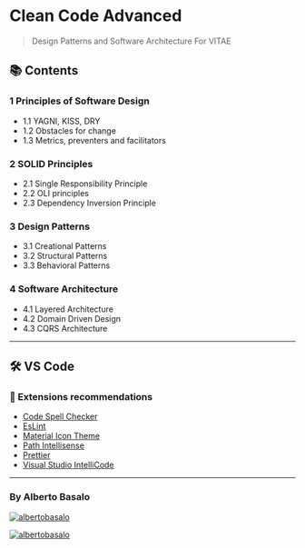 # Clean Code Advanced

> Design Patterns and Software Architecture For VITAE

## 📚 Contents

### 1 Principles of Software Design

- 1.1 YAGNI, KISS, DRY
- 1.2 Obstacles for change
- 1.3 Metrics, preventers and facilitators

### 2 SOLID Principles

- 2.1 Single Responsibility Principle
- 2.2 OLI principles
- 2.3 Dependency Inversion Principle

### 3 Design Patterns

- 3.1 Creational Patterns
- 3.2 Structural Patterns
- 3.3 Behavioral Patterns

### 4 Software Architecture

- 4.1 Layered Architecture
- 4.2 Domain Driven Design
- 4.3 CQRS Architecture

---

## 🛠 VS Code

### 🧩 Extensions recommendations

- [Code Spell Checker](https://marketplace.visualstudio.com/items?itemName=streetsidesoftware.code-spell-checker)
- [EsLint](https://marketplace.visualstudio.com/items?itemName=dbaeumer.vscode-eslint)
- [Material Icon Theme](https://marketplace.visualstudio.com/items?itemName=PKief.material-icon-theme)
- [Path Intellisense](https://marketplace.visualstudio.com/items?itemName=christian-kohler.path-intellisense)
- [Prettier](https://github.com/prettier/prettier-vscode)
- [Visual Studio IntelliCode](https://marketplace.visualstudio.com/items?itemName=VisualStudioExptTeam.vscodeintellicode)

---

<footer>
  <h3>By Alberto Basalo</h3>
  <p align="">
   <a href="https://twitter.com/albertobasalo" target="blank"><img src="https://img.shields.io/twitter/follow/albertobasalo?logo=twitter&style=for-the-badge" alt="albertobasalo" /></a>
  </p>
     <a href="https://github.com/albertobasalo" target="blank"><img src="https://img.shields.io/github/followers/albertobasalo?logo=github&label=profile albertobasalo&style=for-the-badge" alt="albertobasalo" /></a>
</footer>
